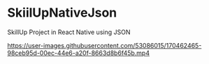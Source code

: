 # SkiilUpNativeJson
SkillUp Project in React Native using JSON


https://user-images.githubusercontent.com/53086015/170462465-98ceb95d-00ec-44e6-a20f-8663d8b6f45b.mp4

